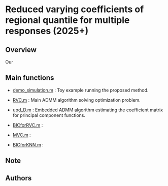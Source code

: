 # Reduced varying coefficients of regional quantile for multiple responses (2025+)

## Overview
Our 

## Main functions
- [demo_simulation.m](https://github.com/woorimjung/rvcrq/edit/main/demo_simulation.m)
 : Toy example running the proposed method.

- [RVC.m](https://github.com/woorimjung/rvcrq/edit/main/RVC.m)
 : Main ADMM algorithm solving optimization problem.

- [upd_D.m](https://github.com/woorimjung/rvcrq/edit/main/upd_D.m)
 : Embedded ADMM algorithm estimating the coefficient matrix for principal component functions.

- [BICforRVC.m](https://github.com/woorimjung/rvcrq/edit/main/BICforRVC.m)
 : 

- [MVC.m](https://github.com/woorimjung/rvcrq/edit/main/MVC.m)
 : 

- [BICforKNN.m](https://github.com/woorimjung/rvcrq/edit/main/BICforKNN.m)
 : 

## Note

## Authors
